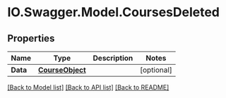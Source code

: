 # IO.Swagger.Model.CoursesDeleted
## Properties

Name | Type | Description | Notes
------------ | ------------- | ------------- | -------------
**Data** | [**CourseObject**](CourseObject.md) |  | [optional] 

[[Back to Model list]](../README.md#documentation-for-models) [[Back to API list]](../README.md#documentation-for-api-endpoints) [[Back to README]](../README.md)

